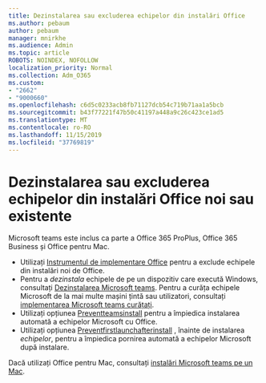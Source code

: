 ```yaml
---
title: Dezinstalarea sau excluderea echipelor din instalări Office
ms.author: pebaum
author: pebaum
manager: mnirkhe
ms.audience: Admin
ms.topic: article
ROBOTS: NOINDEX, NOFOLLOW
localization_priority: Normal
ms.collection: Adm_O365
ms.custom:
- "2662"
- "9000660"
ms.openlocfilehash: c6d5c0233acb8fb71127dcb54c719b71aa1a5bcb
ms.sourcegitcommit: b43f77221f47b50c41197a448a9c26c423ce1ad5
ms.translationtype: MT
ms.contentlocale: ro-RO
ms.lasthandoff: 11/15/2019
ms.locfileid: "37769819"
---
```

# <a name="uninstall-or-exclude-teams-from-new-or-existing-office-installations"></a>Dezinstalarea sau excluderea echipelor din instalări Office noi sau existente

Microsoft teams este inclus ca parte a Office 365 ProPlus, Office 365 Business și Office pentru Mac.

- Utilizați [Instrumentul de implementare Office](https://docs.microsoft.com/deployoffice/teams-install#how-to-exclude-microsoft-teams-from-new-installations-of-office-365-proplus) pentru a exclude echipele din instalări noi de Office.
- Pentru a *dezinstala* echipele de pe un dispozitiv care execută Windows, consultați [Dezinstalarea Microsoft teams](https://support.office.com/article/3b159754-3c26-4952-abe7-57d27f5f4c81). Pentru a curăța echipele Microsoft de la mai multe mașini țintă sau utilizatori, consultați [implementarea Microsoft teams curățați](https://docs.microsoft.com/microsoftteams/scripts/powershell-script-teams-deployment-clean-up).
- Utilizați opțiunea [Preventteamsinstall](https://docs.microsoft.com/deployoffice/teams-install#use-group-policy-to-control-the-installation-of-microsoft-teams
) pentru a împiedica instalarea automată a echipelor Microsoft cu Office.
- Utilizați opțiunea [Preventfirstlaunchafterinstall](https://docs.microsoft.com/deployoffice/teams-install#use-group-policy-to-prevent-microsoft-teams-from-starting-automatically-after-installation) , înainte de instalarea *echipelor*, pentru a împiedica pornirea automată a echipelor Microsoft după instalare.

Dacă utilizați Office pentru Mac, consultați [instalări Microsoft teams pe un Mac](https://docs.microsoft.com/deployoffice/teams-install#microsoft-teams-installations-on-a-mac).